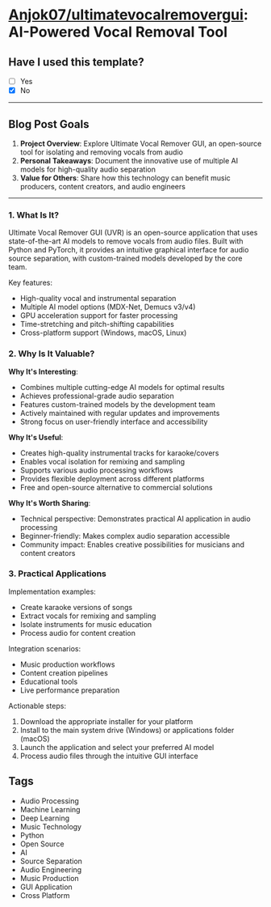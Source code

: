 # [Anjok07/ultimatevocalremovergui](https://github.com/Anjok07/ultimatevocalremovergui): AI-Powered Vocal Removal Tool

## Have I used this template?

- [ ] Yes
- [x] No

---

## Blog Post Goals

1. **Project Overview**: Explore Ultimate Vocal Remover GUI, an open-source tool for isolating and removing vocals from audio
2. **Personal Takeaways**: Document the innovative use of multiple AI models for high-quality audio separation
3. **Value for Others**: Share how this technology can benefit music producers, content creators, and audio engineers

---

### 1. What Is It?

Ultimate Vocal Remover GUI (UVR) is an open-source application that uses state-of-the-art AI models to remove vocals from audio files. Built with Python and PyTorch, it provides an intuitive graphical interface for audio source separation, with custom-trained models developed by the core team.

Key features:

- High-quality vocal and instrumental separation
- Multiple AI model options (MDX-Net, Demucs v3/v4)
- GPU acceleration support for faster processing
- Time-stretching and pitch-shifting capabilities
- Cross-platform support (Windows, macOS, Linux)

### 2. Why Is It Valuable?

**Why It's Interesting**:

- Combines multiple cutting-edge AI models for optimal results
- Achieves professional-grade audio separation
- Features custom-trained models by the development team
- Actively maintained with regular updates and improvements
- Strong focus on user-friendly interface and accessibility

**Why It's Useful**:

- Creates high-quality instrumental tracks for karaoke/covers
- Enables vocal isolation for remixing and sampling
- Supports various audio processing workflows
- Provides flexible deployment across different platforms
- Free and open-source alternative to commercial solutions

**Why It's Worth Sharing**:

- Technical perspective: Demonstrates practical AI application in audio processing
- Beginner-friendly: Makes complex audio separation accessible
- Community impact: Enables creative possibilities for musicians and content creators

### 3. Practical Applications

Implementation examples:

- Create karaoke versions of songs
- Extract vocals for remixing and sampling
- Isolate instruments for music education
- Process audio for content creation

Integration scenarios:

- Music production workflows
- Content creation pipelines
- Educational tools
- Live performance preparation

Actionable steps:

1. Download the appropriate installer for your platform
2. Install to the main system drive (Windows) or applications folder (macOS)
3. Launch the application and select your preferred AI model
4. Process audio files through the intuitive GUI interface

## Tags

- Audio Processing
- Machine Learning
- Deep Learning
- Music Technology
- Python
- Open Source
- AI
- Source Separation
- Audio Engineering
- Music Production
- GUI Application
- Cross Platform
